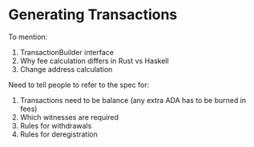 # Generating Transactions

To mention:

1) TransactionBuilder interface
2) Why fee calculation differs in Rust vs Haskell
3) Change address calculation

Need to tell people to refer to the spec for:

1) Transactions need to be balance (any extra ADA has to be burned in fees)
2) Which witnesses are required
3) Rules for withdrawals
4) Rules for deregistration

